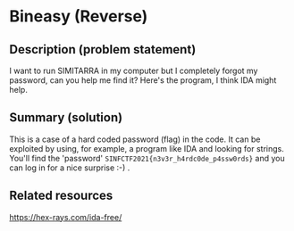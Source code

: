 # Bineasy (Reverse)

## Description (problem statement)

I want to run SIMITARRA in my computer but I completely forgot my password, can you help me find it? Here's the program, I think IDA might help.

## Summary (solution)

This is a case of a hard coded password (flag) in the code. It can be exploited by using, for example, a program like IDA and looking for strings.
You'll find the 'password' `SINFCTF2021{n3v3r_h4rdc0de_p4ssw0rds}` and you can log in for a nice surprise :-) .

## Related resources

https://hex-rays.com/ida-free/
